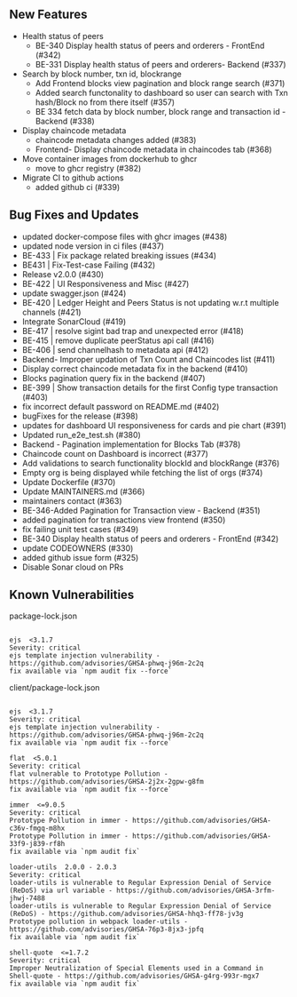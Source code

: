 <!-- (SPDX-License-Identifier: CC-BY-4.0) -->  <!-- Ensure there is a newline before, and after, this line -->


## New Features

* Health status of peers
    - BE-340 Display health status of peers and orderers - FrontEnd (#342)
    - BE-331 Display health status of peers and orderers- Backend (#337)
* Search by block number, txn id, blockrange
    - Add Frontend blocks view pagination and block range search (#371)
    - Added search functonality to dashboard so user can search with Txn hash/Block no from there itself (#357)
    - BE 334 fetch data by block number, block range and transaction id - Backend (#338)
* Display chaincode metadata
    - chaincode metadata changes added (#383)
    - Frontend- Display chaincode metadata in chaincodes tab (#368)
* Move container images from dockerhub to ghcr
    - move to ghcr registry (#382)
* Migrate CI to github actions
    - added github ci (#339)


## Bug Fixes and Updates

* updated docker-compose files with ghcr images (#438)
* updated node version in ci files (#437)
* BE-433 | Fix package related breaking issues (#434)
* BE431 | Fix-Test-case Failing (#432)
* Release v2.0.0 (#430)
* BE-422 | UI Responsiveness and Misc (#427)
* update swagger.json (#424)
* BE-420 | Ledger Height and Peers Status is not updating w.r.t multiple channels (#421)
* Integrate SonarCloud (#419)
* BE-417 | resolve sigint bad trap and unexpected error (#418)
* BE-415 | remove duplicate peerStatus api call (#416)
* BE-406 | send channelhash to metadata api (#412)
* Backend- Improper updation of Txn Count and Chaincodes list (#411)
* Display correct chaincode metadata fix in the backend (#410)
* Blocks pagination query fix in the backend (#407)
* BE-399 | Show transaction details for the first Config type transaction (#403)
* fix incorrect default password on README.md (#402)
* bugFixes for the release (#398)
* updates for dashboard UI responsiveness for cards and pie chart (#391)
* Updated run_e2e_test.sh (#380)
* Backend - Pagination implementation for Blocks Tab (#378)
* Chaincode count on Dashboard is incorrect (#377)
* Add validations to search functionality blockId and blockRange (#376)
* Empty org is being displayed while fetching the list of orgs (#374)
* Update Dockerfile (#370)
* Update MAINTAINERS.md (#366)
* maintainers contact (#363)
* BE-346-Added Pagination for Transaction view - Backend (#351)
* added pagination for transactions view frontend (#350)
* fix failing unit test cases (#349)
* BE-340 Display health status of peers and orderers - FrontEnd (#342)
* update CODEOWNERS (#330)
* added github issue form (#325)
* Disable Sonar cloud on PRs

## Known Vulnerabilities


package-lock.json
```

ejs  <3.1.7
Severity: critical
ejs template injection vulnerability - https://github.com/advisories/GHSA-phwq-j96m-2c2q
fix available via `npm audit fix --force`

```
client/package-lock.json
```

ejs  <3.1.7
Severity: critical
ejs template injection vulnerability - https://github.com/advisories/GHSA-phwq-j96m-2c2q
fix available via `npm audit fix --force`

flat  <5.0.1
Severity: critical
flat vulnerable to Prototype Pollution - https://github.com/advisories/GHSA-2j2x-2gpw-g8fm
fix available via `npm audit fix --force`

immer  <=9.0.5
Severity: critical
Prototype Pollution in immer - https://github.com/advisories/GHSA-c36v-fmgq-m8hx
Prototype Pollution in immer - https://github.com/advisories/GHSA-33f9-j839-rf8h
fix available via `npm audit fix`

loader-utils  2.0.0 - 2.0.3
Severity: critical
loader-utils is vulnerable to Regular Expression Denial of Service (ReDoS) via url variable - https://github.com/advisories/GHSA-3rfm-jhwj-7488
loader-utils is vulnerable to Regular Expression Denial of Service (ReDoS) - https://github.com/advisories/GHSA-hhq3-ff78-jv3g
Prototype pollution in webpack loader-utils - https://github.com/advisories/GHSA-76p3-8jx3-jpfq
fix available via `npm audit fix`

shell-quote  <=1.7.2
Severity: critical
Improper Neutralization of Special Elements used in a Command in Shell-quote - https://github.com/advisories/GHSA-g4rg-993r-mgx7
fix available via `npm audit fix`

```